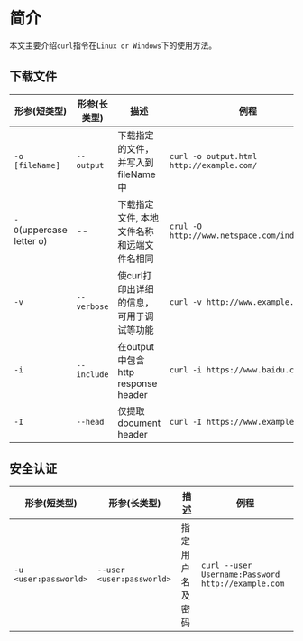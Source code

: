 # 简介

本文主要介绍`curl`指令在`Linux or Windows`下的使用方法。

## 下载文件

| 形参(短类型)    | 形参(长类型)  |  描述     |   例程   |
|----------------|--------------|-----------|----------|
| `-o [fileName]` | `--output`  |下载指定的文件，并写入到fileName中 | `curl -o output.html http://example.com/` |
| `-O`(uppercase letter o) | -- |下载指定文件, 本地文件名称和远端文件名相同  | `crul -O http://www.netspace.com/index.html` |
| `-v`       | `--verbose` | 使curl打印出详细的信息，可用于调试等功能  | `curl -v http://www.example.com/` |
| `-i`   | `--include`   | 在output中包含http response header   |  `curl -i https://www.baidu.com`  |
| `-I`  | `--head`  | 仅提取document header  | `curl -I https://www.example.com` |

## 安全认证

| 形参(短类型)  | 形参(长类型)   | 描述    | 例程   |
|-------------|----------------|---------|-------|
| `-u <user:passworld>` |  `--user <user:passworld>` | 指定用户名及密码   |  `curl --user Username:Password  http://example.com` |
